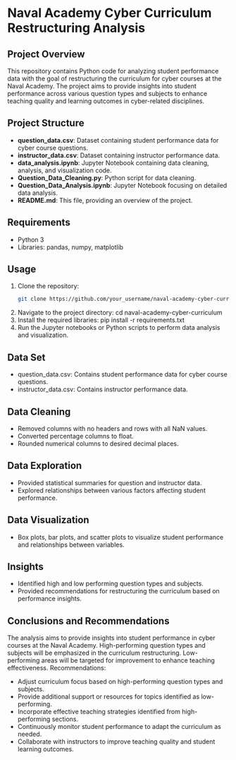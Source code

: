 # Naval Academy Cyber Curriculum Restructuring Analysis

## Project Overview
This repository contains Python code for analyzing student performance data with the goal of restructuring the curriculum for cyber courses at the Naval Academy. The project aims to provide insights into student performance across various question types and subjects to enhance teaching quality and learning outcomes in cyber-related disciplines.

## Project Structure
- **question_data.csv**: Dataset containing student performance data for cyber course questions.
- **instructor_data.csv**: Dataset containing instructor performance data.
- **data_analysis.ipynb**: Jupyter Notebook containing data cleaning, analysis, and visualization code.
- **Question_Data_Cleaning.py**: Python script for data cleaning.
- **Question_Data_Analysis.ipynb**: Jupyter Notebook focusing on detailed data analysis.
- **README.md**: This file, providing an overview of the project.

## Requirements
- Python 3
- Libraries: pandas, numpy, matplotlib

## Usage
1. Clone the repository:
   ```bash
   git clone https://github.com/your_username/naval-academy-cyber-curriculum.git
2. Navigate to the project directory:
   cd naval-academy-cyber-curriculum
3. Install the required libraries:
   pip install -r requirements.txt
4. Run the Jupyter notebooks or Python scripts to perform data analysis and visualization.

## Data Set
- question_data.csv: Contains student performance data for cyber course questions.
- instructor_data.csv: Contains instructor performance data.

## Data Cleaning
- Removed columns with no headers and rows with all NaN values.
- Converted percentage columns to float.
- Rounded numerical columns to desired decimal places.

## Data Exploration 
- Provided statistical summaries for question and instructor data.
- Explored relationships between various factors affecting student performance.

## Data Visualization 
- Box plots, bar plots, and scatter plots to visualize student performance and relationships between variables.

## Insights 
- Identified high and low performing question types and subjects.
- Provided recommendations for restructuring the curriculum based on performance insights.

## Conclusions and Recommendations
The analysis aims to provide insights into student performance in cyber courses at the Naval Academy.
High-performing question types and subjects will be emphasized in the curriculum restructuring.
Low-performing areas will be targeted for improvement to enhance teaching effectiveness.
Recommendations:
- Adjust curriculum focus based on high-performing question types and subjects.
- Provide additional support or resources for topics identified as low-performing.
- Incorporate effective teaching strategies identified from high-performing sections.
- Continuously monitor student performance to adapt the curriculum as needed.
- Collaborate with instructors to improve teaching quality and student learning outcomes.
